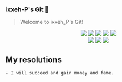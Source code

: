 ### ixxeh-P's Git 🤭
> Welcome to ixxeh_P's Git!

<div align="center">
   <img src="https://img.shields.io/badge/Visual Studio Code-007ACC?style=flat&logo=visualstudiocode&logoColor=white"/>
   
   <img src="https://img.shields.io/badge/C++-00599C?style=flat&logo=cplusplus&logoColor=white"/> 
   <img src="https://img.shields.io/badge/Cisco-1BA0D7?style=flat&logo=cisco&logoColor=white"/>

   <img src="https://img.shields.io/badge/debian-A81D33?style=flat&logo=debian&logoColor=white"/>
   
   <img src="https://img.shields.io/badge/Windows 11-0078D4?style=flat&logo=windows11&logoColor=white"/>
</div>
<div align="center">
   <img src="https://img.shields.io/badge/X-000000?style=flat&logo=x&logoColor=white"/>
   
   <img src="https://img.shields.io/badge/AfterEffects-9999FF?style=flat&logo=adobeaftereffects&logoColor=white"/>
   
   <img src="https://img.shields.io/badge/SamsungSDS-1428A0?style=flat&logo=samsung&logoColor=white"/>
   
</div>

## My resolutions
```sh
- I will succeed and gain money and fame.
```
